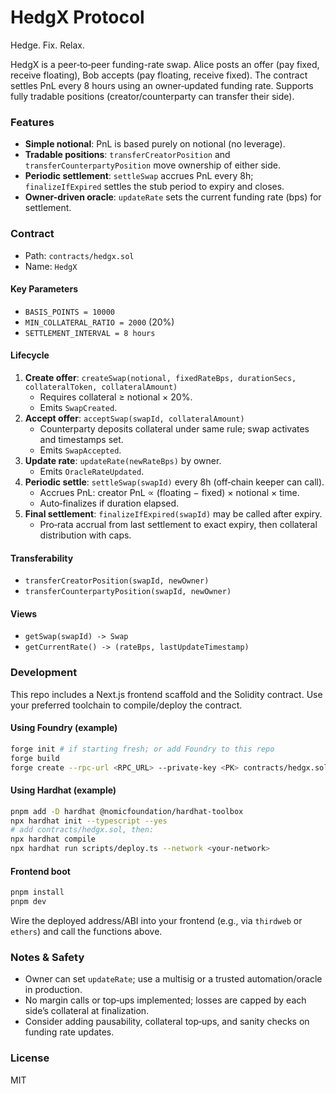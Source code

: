 # HedgX Protocol

Hedge. Fix. Relax.

HedgX is a peer‑to‑peer funding-rate swap. Alice posts an offer (pay fixed, receive floating), Bob accepts (pay floating, receive fixed). The contract settles PnL every 8 hours using an owner‑updated funding rate. Supports fully tradable positions (creator/counterparty can transfer their side).

### Features
- **Simple notional**: PnL is based purely on notional (no leverage).
- **Tradable positions**: `transferCreatorPosition` and `transferCounterpartyPosition` move ownership of either side.
- **Periodic settlement**: `settleSwap` accrues PnL every 8h; `finalizeIfExpired` settles the stub period to expiry and closes.
- **Owner-driven oracle**: `updateRate` sets the current funding rate (bps) for settlement.

### Contract
- Path: `contracts/hedgx.sol`
- Name: `HedgX`

#### Key Parameters
- `BASIS_POINTS = 10000`
- `MIN_COLLATERAL_RATIO = 2000` (20%)
- `SETTLEMENT_INTERVAL = 8 hours`

#### Lifecycle
1. **Create offer**: `createSwap(notional, fixedRateBps, durationSecs, collateralToken, collateralAmount)`
   - Requires collateral ≥ notional × 20%.
   - Emits `SwapCreated`.
2. **Accept offer**: `acceptSwap(swapId, collateralAmount)`
   - Counterparty deposits collateral under same rule; swap activates and timestamps set.
   - Emits `SwapAccepted`.
3. **Update rate**: `updateRate(newRateBps)` by owner.
   - Emits `OracleRateUpdated`.
4. **Periodic settle**: `settleSwap(swapId)` every 8h (off‑chain keeper can call).
   - Accrues PnL: creator PnL ∝ (floating − fixed) × notional × time.
   - Auto‑finalizes if duration elapsed.
5. **Final settlement**: `finalizeIfExpired(swapId)` may be called after expiry.
   - Pro‑rata accrual from last settlement to exact expiry, then collateral distribution with caps.

#### Transferability
- `transferCreatorPosition(swapId, newOwner)`
- `transferCounterpartyPosition(swapId, newOwner)`

#### Views
- `getSwap(swapId) -> Swap`
- `getCurrentRate() -> (rateBps, lastUpdateTimestamp)`

### Development

This repo includes a Next.js frontend scaffold and the Solidity contract. Use your preferred toolchain to compile/deploy the contract.

#### Using Foundry (example)
```bash
forge init # if starting fresh; or add Foundry to this repo
forge build
forge create --rpc-url <RPC_URL> --private-key <PK> contracts/hedgx.sol:HedgX
```

#### Using Hardhat (example)
```bash
pnpm add -D hardhat @nomicfoundation/hardhat-toolbox
npx hardhat init --typescript --yes
# add contracts/hedgx.sol, then:
npx hardhat compile
npx hardhat run scripts/deploy.ts --network <your-network>
```

#### Frontend boot
```bash
pnpm install
pnpm dev
```

Wire the deployed address/ABI into your frontend (e.g., via `thirdweb` or `ethers`) and call the functions above.

### Notes & Safety
- Owner can set `updateRate`; use a multisig or a trusted automation/oracle in production.
- No margin calls or top‑ups implemented; losses are capped by each side’s collateral at finalization.
- Consider adding pausability, collateral top‑ups, and sanity checks on funding rate updates.

### License
MIT
